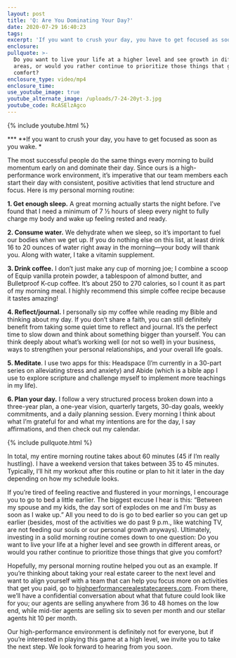 ```yaml
---
layout: post
title: 'Q: Are You Dominating Your Day?'
date: 2020-07-29 16:40:23
tags:
excerpt: 'If you want to crush your day, you have to get focused as soon as you wake.'
enclosure:
pullquote: >-
  Do you want to live your life at a higher level and see growth in different
  areas, or would you rather continue to prioritize those things that give you
  comfort?
enclosure_type: video/mp4
enclosure_time:
use_youtube_image: true
youtube_alternate_image: /uploads/7-24-20yt-3.jpg
youtube_code: RcASElzAgco
---
```


{% include youtube.html %}

***&nbsp;**If you want to crush your day, you have to get focused as soon as you wake. *

The most successful people do the same things every morning to build momentum early on and dominate their day. Since ours is a high-performance work environment, it’s imperative that our team members each start their day with consistent, positive activities that lend structure and focus. Here is my personal morning routine:&nbsp;

**1\. Get enough sleep.** A great morning actually starts the night before. I’ve found that I need a minimum of 7 ½ hours of sleep every night to fully charge my body and wake up feeling rested and ready.&nbsp;

**2\. Consume water.** We dehydrate when we sleep, so it’s important to fuel our bodies when we get up. If you do nothing else on this list, at least drink 16 to 20 ounces of water right away in the morning—your body will thank you. Along with water, I take a vitamin supplement.&nbsp;

**3\. Drink coffee.** I don’t just make any cup of morning joe; I combine a scoop of Equip vanilla protein powder, a tablespoon of almond butter, and Bulletproof K-cup coffee. It’s about 250 to 270 calories, so I count it as part of my morning meal. I highly recommend this simple coffee recipe because it tastes amazing\!&nbsp;

**4\. Reflect/journal.** I personally sip my coffee while reading my Bible and thinking about my day. If you don’t share a faith, you can still definitely benefit from taking some quiet time to reflect and journal. It’s the perfect time to slow down and think about something bigger than yourself. You can think deeply about what’s working well (or not so well) in your business, ways to strengthen your personal relationships, and your overall life goals.&nbsp;

**5\. Meditate**. I use two apps for this: Headspace (I’m currently in a 30-part series on alleviating stress and anxiety) and Abide (which is a bible app I use to explore scripture and challenge myself to implement more teachings in my life).&nbsp;

**6\. Plan your day.** I follow a very structured process broken down into a three-year plan, a one-year vision, quarterly targets, 30-day goals, weekly commitments, and a daily planning session. Every morning I think about what I’m grateful for and what my intentions are for the day, I say affirmations, and then check out my calendar.&nbsp;

{% include pullquote.html %}

In total, my entire morning routine takes about 60 minutes (45 if I’m really hustling). I have a weekend version that takes between 35 to 45 minutes. Typically, I’ll hit my workout after this routine or plan to hit it later in the day depending on how my schedule looks.&nbsp;

If you’re tired of feeling reactive and flustered in your mornings, I encourage you to go to bed a little earlier. The biggest excuse I hear is this: “Between my spouse and my kids, the day sort of explodes on me and I’m busy as soon as I wake up.” All you need to do is go to bed earlier so you can get up earlier (besides, most of the activities we do past 9 p.m., like watching TV, are not feeding our souls or our personal growth anyways). Ultimately, investing in a solid morning routine comes down to one question: Do you want to live your life at a higher level and see growth in different areas, or would you rather continue to prioritize those things that give you comfort?&nbsp;

Hopefully, my personal morning routine helped you out as an example. If you’re thinking about taking your real estate career to the next level and want to align yourself with a team that can help you focus more on activities that get you paid, go to [highperformancerealestatecareers.com](https://highperformancerealestate.com/careers/). From there, we’ll have a confidential conversation about what that future could look like for you; our agents are selling anywhere from 36 to 48 homes on the low end, while mid-tier agents are selling six to seven per month and our stellar agents hit 10 per month.&nbsp;

Our high-performance environment is definitely not for everyone, but if you’re interested in playing this game at a high level, we invite you to take the next step. We look forward to hearing from you soon.